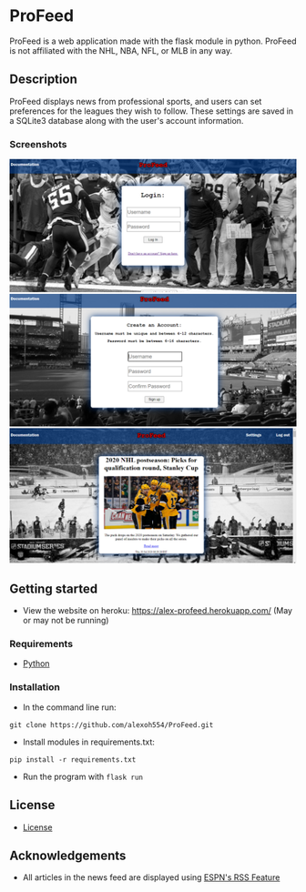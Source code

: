 # ProFeed
ProFeed is a web application made with the flask module in python. ProFeed is not affiliated with the NHL, NBA, NFL, or MLB in any way.

## Description
ProFeed displays news from professional sports, and users can set preferences for the leagues they wish to follow. These settings are saved in a SQLite3 database along with the user's account information.

### Screenshots
![Screenshot](/screenshots/login.png?raw=true)
![Screenshot](/screenshots/signup.png?raw=true)
![Screenshot](/screenshots/feed.png?raw=true)

## Getting started
* View the website on heroku: https://alex-profeed.herokuapp.com/ (May or may not be running)
### Requirements
* [Python](https://www.python.org/)

### Installation
* In the command line run:
```
git clone https://github.com/alexoh554/ProFeed.git
```

* Install modules in requirements.txt:
```
pip install -r requirements.txt
```

* Run the program with `flask run`

## License
* [License](LICENSE.md)

## Acknowledgements
* All articles in the news feed are displayed using [ESPN's RSS Feature](https://www.espn.com/espn/news/story?page=rssinfo)
